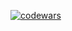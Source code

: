 [![codewars](https://www.codewars.com/users/Vas1lko/badges/large)](https://www.codewars.com/users/Vas1lko)
